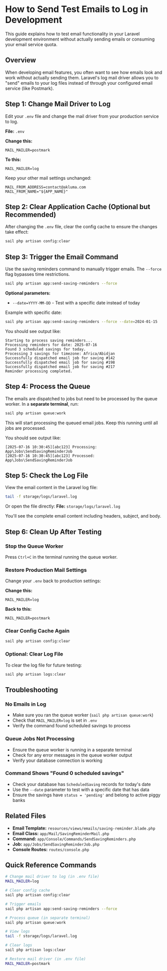 # How to Send Test Emails to Log in Development

This guide explains how to test email functionality in your Laravel development environment without actually sending emails or consuming your email service quota.

## Overview

When developing email features, you often want to see how emails look and work without actually sending them. Laravel's log mail driver allows you to "send" emails to your log files instead of through your configured email service (like Postmark).

## Step 1: Change Mail Driver to Log

Edit your `.env` file and change the mail driver from your production service to log.

**File:** `.env`

**Change this:**
```
MAIL_MAILER=postmark
```

**To this:**
```
MAIL_MAILER=log
```

Keep your other mail settings unchanged:
```
MAIL_FROM_ADDRESS=contact@akluma.com
MAIL_FROM_NAME="${APP_NAME}"
```

## Step 2: Clear Application Cache (Optional but Recommended)

After changing the `.env` file, clear the config cache to ensure the changes take effect:

```bash
sail php artisan config:clear
```

## Step 3: Trigger the Email Command

Use the saving reminders command to manually trigger emails. The `--force` flag bypasses time restrictions.

```bash
sail php artisan app:send-saving-reminders --force
```

**Optional parameters:**
- `--date=YYYY-MM-DD` - Test with a specific date instead of today

Example with specific date:
```bash
sail php artisan app:send-saving-reminders --force --date=2024-01-15
```

You should see output like:
```
Starting to process saving reminders...
Processing reminders for date: 2025-07-16
Found 3 scheduled savings for today.
Processing 3 savings for timezone: Africa/Abidjan
Successfully dispatched email job for saving #142
Successfully dispatched email job for saving #198
Successfully dispatched email job for saving #217
Reminder processing completed.
```

## Step 4: Process the Queue

The emails are dispatched to jobs but need to be processed by the queue worker. In a **separate terminal**, run:

```bash
sail php artisan queue:work
```

This will start processing the queued email jobs. Keep this running until all jobs are processed.

You should see output like:
```
[2025-07-16 10:30:45][abc123] Processing: App\Jobs\SendSavingReminderJob
[2025-07-16 10:30:45][abc123] Processed:  App\Jobs\SendSavingReminderJob
```

## Step 5: Check the Log File

View the email content in the Laravel log file:

```bash
tail -f storage/logs/laravel.log
```

Or open the file directly:
**File:** `storage/logs/laravel.log`

You'll see the complete email content including headers, subject, and body.

## Step 6: Clean Up After Testing

### Stop the Queue Worker
Press `Ctrl+C` in the terminal running the queue worker.

### Restore Production Mail Settings
Change your `.env` back to production settings:

**Change this:**
```
MAIL_MAILER=log
```

**Back to this:**
```
MAIL_MAILER=postmark
```

### Clear Config Cache Again
```bash
sail php artisan config:clear
```

### Optional: Clear Log File
To clear the log file for future testing:

```bash
sail php artisan logs:clear
```

## Troubleshooting

### No Emails in Log
- Make sure you ran the queue worker (`sail php artisan queue:work`)
- Check that `MAIL_MAILER=log` is set in `.env`
- Verify the command found scheduled savings to process

### Queue Jobs Not Processing
- Ensure the queue worker is running in a separate terminal
- Check for any error messages in the queue worker output
- Verify your database connection is working

### Command Shows "Found 0 scheduled savings"
- Check your database has `ScheduledSaving` records for today's date
- Use the `--date` parameter to test with a specific date that has data
- Ensure the savings have `status = 'pending'` and belong to active piggy banks

## Related Files

- **Email Template:** `resources/views/emails/saving-reminder.blade.php`
- **Email Class:** `app/Mail/SavingReminderMail.php`
- **Command:** `app/Console/Commands/SendSavingReminders.php`
- **Job:** `app/Jobs/SendSavingReminderJob.php`
- **Console Routes:** `routes/console.php`

## Quick Reference Commands

```bash
# Change mail driver to log (in .env file)
MAIL_MAILER=log

# Clear config cache
sail php artisan config:clear

# Trigger emails
sail php artisan app:send-saving-reminders --force

# Process queue (in separate terminal)
sail php artisan queue:work

# View logs
tail -f storage/logs/laravel.log

# Clear logs
sail php artisan logs:clear

# Restore mail driver (in .env file)
MAIL_MAILER=postmark
```
